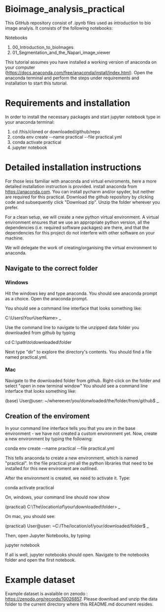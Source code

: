 # Bioimage_analysis_practical

This GitHub repository consist of .ipynb files used as introduction to bio image analyis. It consists of the following notebooks:

Notebooks
  1. 00_Introduction_to_bioImages
  2. 01_Segmentation_and_the_Napari_image_viewer

This tutorial assumes you have installed a working version of anaconda on your computer (https://docs.anaconda.com/free/anaconda/install/index.html). Open the anaconda terminal and perform the steps under requirements and installation to start this tutorial.

# Requirements and installation
In order to install the necessary packages and start jupyter notebook type in your anaconda terminal:

1. cd /this/cloned or downloaded/github/repo
2. conda env create --name practical --file practical.yml
3. conda activate practical
4. jupyter notebook

# Detailed installation instructions
For those less familiar with anaconda and virtual enviroments, here a more detailed installation instruction is provided. 
install anaconda from https://anaconda.com. You can install pycharm and/or spyder, but neither are required for this practical. Download the github repository by clicking code and subsequently click "Download zip". Unzip the folder wherever you prefer. 

For a clean setup, we will create a new python virtual environment. 
A virtual environment ensures that we use an appropriate python version,
all the dependencies (i.e. required software packages) are there, and that the dependencies for this project do not interfere with other software on your machine.

We will delegate the work of creating/organising the virtual environment to anaconda. 

## Navigate to the correct folder

### Windows
Hit the windows key and type anaconda. You should see 
anaconda prompt as a choice. Open the anaconda prompt. 

You should see a command line interface that looks something like:

C:\Users\YourUserName> _ 

Use the command line to navigate to the unzipped data folder you downloaded from github by typing 

cd C:\path\to\downloaded\folder

Next type "dir" to explore the directory's contents.
You should find a file named practical.yml.

### Mac 
Navigate to the downloaded folder from github. Right-click on the folder and select "open in new terminal window"
You should see a command line interface that looks something like:

(base) User@user: ~/whereever/you/donwloaded/the/folder/from/github$ _

## Creation of the enviroment
In your command line interface tells you that you are in the base environment - we have not created a custom 
environment yet. Now, create a new environment by typing the following:

conda env create --name practical --file practical.yml 

This tells anaconda to create a new environment, which is named "practical". In the file practical.yml all the python libraries that need to be installed for this new enviroment are outlined. 

After the environment is created, we need to activate it. Type:

conda activate practical

On, windows, your command line should now show 

(practical) C:\The\location\of\your\downloaded\folder> _ 
 
On mac, you should see:

(practical) User@user: ~C:/The/location/of/your/downloaded/folder$ _ 
 
Then, open Jupyter Notebooks, by typing:
 
jupyter notebook
 
If all is well, jupyter notebooks should open. Navigate to the notebooks folder and open the first notebook. 
 
# Example dataset
Example dataset is avalaible on zenodo : https://zenodo.org/records/10026857. Please download and unzip the data folder to the current directory where this README.md document resides. 